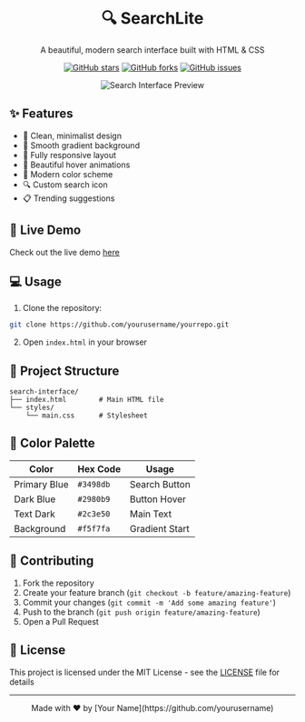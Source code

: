 <div align="center">

# 🔍 SearchLite

A beautiful, modern search interface built with HTML & CSS

[![GitHub stars](https://img.shields.io/github/stars/yourusername/yourrepo?style=social)](https://github.com/yourusername/yourrepo/stargazers)
[![GitHub forks](https://img.shields.io/github/forks/yourusername/yourrepo?style=social)](https://github.com/yourusername/yourrepo/network/members)
[![GitHub issues](https://img.shields.io/github/issues/yourusername/yourrepo?style=social)](https://github.com/yourusername/yourrepo/issues)

![Search Interface Preview](https://via.placeholder.com/600x300)

</div>

## ✨ Features

- 🎯 Clean, minimalist design
- 🌈 Smooth gradient background
- 📱 Fully responsive layout
- 💫 Beautiful hover animations
- 🎨 Modern color scheme
- 🔍 Custom search icon
- 📋 Trending suggestions

## 🚀 Live Demo

Check out the live demo [here](https://yourusername.github.io/yourrepo)

## 💻 Usage

1. Clone the repository:
```bash
git clone https://github.com/yourusername/yourrepo.git
```

2. Open `index.html` in your browser

## 📁 Project Structure

```
search-interface/
├── index.html        # Main HTML file
└── styles/
    └── main.css      # Stylesheet
```

## 🎨 Color Palette

| Color           | Hex Code  | Usage            |
|----------------|-----------|------------------|
| Primary Blue   | `#3498db` | Search Button    |
| Dark Blue      | `#2980b9` | Button Hover     |
| Text Dark      | `#2c3e50` | Main Text        |
| Background     | `#f5f7fa` | Gradient Start   |

## 🤝 Contributing

1. Fork the repository
2. Create your feature branch (`git checkout -b feature/amazing-feature`)
3. Commit your changes (`git commit -m 'Add some amazing feature'`)
4. Push to the branch (`git push origin feature/amazing-feature`)
5. Open a Pull Request

## 📝 License

This project is licensed under the MIT License - see the [LICENSE](LICENSE) file for details

---

<div align="center">
Made with ❤️ by [Your Name](https://github.com/yourusername)
</div>
